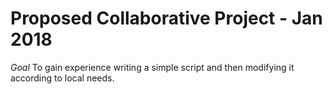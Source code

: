 # Proposed Collaborative Project - Jan 2018

*Goal*
To gain experience writing a simple script and then modifying it according to local needs.


